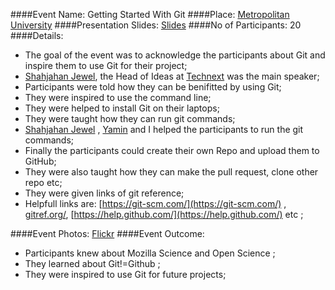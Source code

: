 ####Event Name: Getting Started With Git
####Place: [Metropolitan University](http://metrouni.edu.bd)
####Presentation Slides: [Slides](https://github.com/SOFTowaha/Mozilla-Science-Events/tree/master/Events/Getting%20Started%20With%20Git%20at%20MU/Presentation)
####No of Participants: 20
####Details:

* The goal of the event was to acknowledge the participants about Git and inspire them to use Git for their project;
* [Shahjahan Jewel](https://mozillians.org/en-US/u/cep.jewel/), the Head of Ideas at [Technext](https://github.com/technext) was the main speaker;
* Participants were told how they can be benifitted by using Git;
* They were inspired to use the command line; 
* They were helped to install Git on their laptops;
* They were taught how they can run git commands; 
* [Shahjahan Jewel](https://mozillians.org/en-US/u/cep.jewel/) , [Yamin](https://mozillians.org/en-US/u/mmhyamin/) and I helped the participants to run the git commands; 
* Finally the participants could create their own Repo and upload them to GitHub; 
* They were also taught how they can make the pull request, clone other repo etc;
* They were given links of git reference;
* Helpfull links are: [https://git-scm.com/](https://git-scm.com/) , [gitref.org/](gitref.org/), [https://help.github.com/](https://help.github.com/) etc ;



####Event Photos: [Flickr]()
####Event Outcome:

* Participants knew about Mozilla Science and Open Science ;
* They learned about Git!=Github ; 
* They were inspired to use Git for future projects; 


